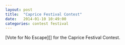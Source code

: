 ```yaml
---
layout: post
title:  "Caprice Festival Contest"
date:   2014-01-10 10:49:00
categories: contest festival
---
```


[Vote for No Escape][] for the Caprice Festival Contest.


[link]: http://ntc.caprices.ch/fr/ntc/groupe/no-escape-0-2456
